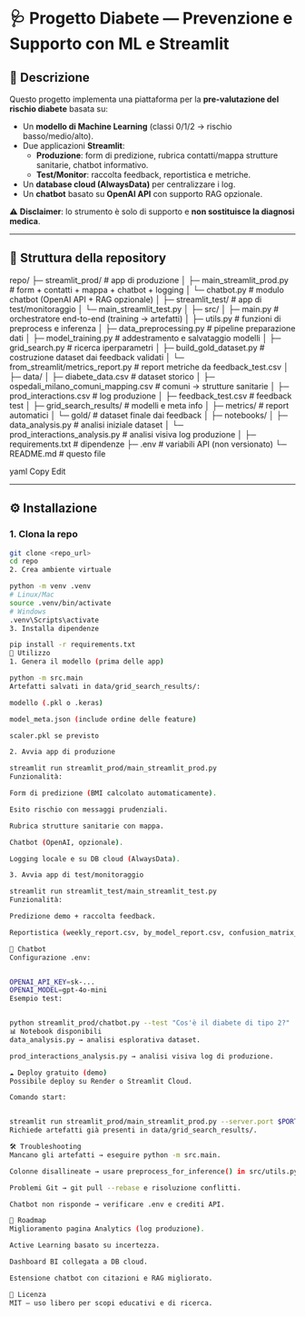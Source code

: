 # 🩺 Progetto Diabete — Prevenzione e Supporto con ML e Streamlit

## 📌 Descrizione
Questo progetto implementa una piattaforma per la **pre-valutazione del rischio diabete** basata su:
- Un **modello di Machine Learning** (classi 0/1/2 → rischio basso/medio/alto).
- Due applicazioni **Streamlit**:
  - **Produzione**: form di predizione, rubrica contatti/mappa strutture sanitarie, chatbot informativo.
  - **Test/Monitor**: raccolta feedback, reportistica e metriche.
- Un **database cloud (AlwaysData)** per centralizzare i log.
- Un **chatbot** basato su **OpenAI API** con supporto RAG opzionale.

⚠️ **Disclaimer**: lo strumento è solo di supporto e **non sostituisce la diagnosi medica**.

---

## 📂 Struttura della repository
repo/
├─ streamlit_prod/ # app di produzione
│ ├─ main_streamlit_prod.py # form + contatti + mappa + chatbot + logging
│ └─ chatbot.py # modulo chatbot (OpenAI API + RAG opzionale)
│
├─ streamlit_test/ # app di test/monitoraggio
│ └─ main_streamlit_test.py
│
├─ src/
│ ├─ main.py # orchestratore end-to-end (training → artefatti)
│ ├─ utils.py # funzioni di preprocess e inferenza
│ ├─ data_preprocessing.py # pipeline preparazione dati
│ ├─ model_training.py # addestramento e salvataggio modelli
│ ├─ grid_search.py # ricerca iperparametri
│ ├─ build_gold_dataset.py # costruzione dataset dai feedback validati
│ └─ from_streamlit/metrics_report.py # report metriche da feedback_test.csv
│
├─ data/
│ ├─ diabete_data.csv # dataset storico
│ ├─ ospedali_milano_comuni_mapping.csv # comuni → strutture sanitarie
│ ├─ prod_interactions.csv # log produzione
│ ├─ feedback_test.csv # feedback test
│ ├─ grid_search_results/ # modelli e meta info
│ ├─ metrics/ # report automatici
│ └─ gold/ # dataset finale dai feedback
│
├─ notebooks/
│ ├─ data_analysis.py # analisi iniziale dataset
│ └─ prod_interactions_analysis.py # analisi visiva log produzione
│
├─ requirements.txt # dipendenze
├─ .env # variabili API (non versionato)
└─ README.md # questo file

yaml
Copy
Edit

---

## ⚙️ Installazione

### 1. Clona la repo
```bash
git clone <repo_url>
cd repo
2. Crea ambiente virtuale

python -m venv .venv
# Linux/Mac
source .venv/bin/activate
# Windows
.venv\Scripts\activate
3. Installa dipendenze

pip install -r requirements.txt
🚀 Utilizzo
1. Genera il modello (prima delle app)

python -m src.main
Artefatti salvati in data/grid_search_results/:

modello (.pkl o .keras)

model_meta.json (include ordine delle feature)

scaler.pkl se previsto

2. Avvia app di produzione

streamlit run streamlit_prod/main_streamlit_prod.py
Funzionalità:

Form di predizione (BMI calcolato automaticamente).

Esito rischio con messaggi prudenziali.

Rubrica strutture sanitarie con mappa.

Chatbot (OpenAI, opzionale).

Logging locale e su DB cloud (AlwaysData).

3. Avvia app di test/monitoraggio

streamlit run streamlit_test/main_streamlit_test.py
Funzionalità:

Predizione demo + raccolta feedback.

Reportistica (weekly_report.csv, by_model_report.csv, confusion_matrix_overall.csv).

🤖 Chatbot
Configurazione .env:


OPENAI_API_KEY=sk-...
OPENAI_MODEL=gpt-4o-mini
Esempio test:


python streamlit_prod/chatbot.py --test "Cos'è il diabete di tipo 2?"
📊 Notebook disponibili
data_analysis.py → analisi esplorativa dataset.

prod_interactions_analysis.py → analisi visiva log di produzione.

☁️ Deploy gratuito (demo)
Possibile deploy su Render o Streamlit Cloud.

Comando start:


streamlit run streamlit_prod/main_streamlit_prod.py --server.port $PORT --server.address 0.0.0.0
Richiede artefatti già presenti in data/grid_search_results/.

🛠️ Troubleshooting
Mancano gli artefatti → eseguire python -m src.main.

Colonne disallineate → usare preprocess_for_inference() in src/utils.py.

Problemi Git → git pull --rebase e risoluzione conflitti.

Chatbot non risponde → verificare .env e crediti API.

📅 Roadmap
Miglioramento pagina Analytics (log produzione).

Active Learning basato su incertezza.

Dashboard BI collegata a DB cloud.

Estensione chatbot con citazioni e RAG migliorato.

📖 Licenza
MIT — uso libero per scopi educativi e di ricerca.